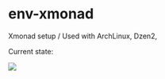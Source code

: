 env-xmonad
==========

Xmonad setup / Used with ArchLinux, Dzen2,  

Current state:

<img src="https://raw.github.com/hicolour/env/master/screen.png" />


